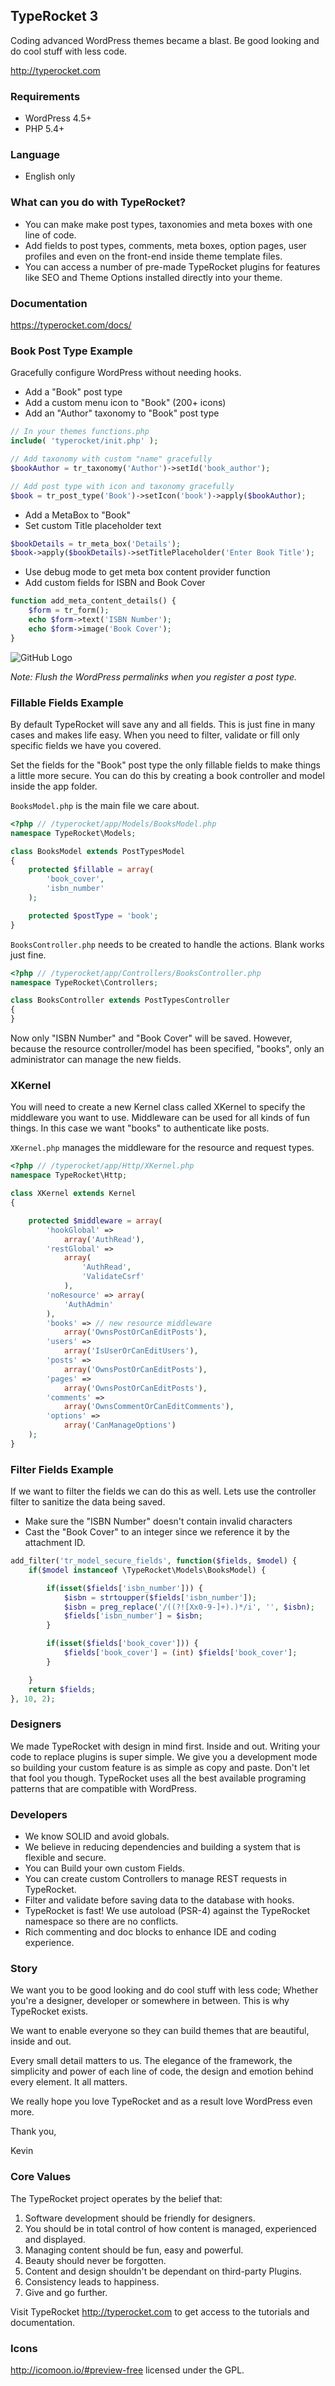 ## TypeRocket 3
Coding advanced WordPress themes became a blast. Be good looking and do cool stuff with less code.

http://typerocket.com

### Requirements

- WordPress 4.5+
- PHP 5.4+

### Language

- English only

### What can you do with TypeRocket?

- You can make make post types, taxonomies and meta boxes with one line of code.
- Add fields to post types, comments, meta boxes, option pages, user profiles and even on the front-end inside theme template files.
- You can access a number of pre-made TypeRocket plugins for features like SEO and Theme Options installed directly into your theme.

### Documentation

https://typerocket.com/docs/

### Book Post Type Example

Gracefully configure WordPress without needing hooks.

- Add a "Book" post type
- Add a custom menu icon to "Book" (200+ icons)
- Add an "Author" taxonomy to "Book" post type

```php
// In your themes functions.php
include( 'typerocket/init.php' );

// Add taxonomy with custom "name" gracefully
$bookAuthor = tr_taxonomy('Author')->setId('book_author');

// Add post type with icon and taxonomy gracefully
$book = tr_post_type('Book')->setIcon('book')->apply($bookAuthor);
```

- Add a MetaBox to "Book"
- Set custom Title placeholder text

```php
$bookDetails = tr_meta_box('Details');
$book->apply($bookDetails)->setTitlePlaceholder('Enter Book Title');
```

- Use debug mode to get meta box content provider function
- Add custom fields for ISBN and Book Cover

```php
function add_meta_content_details() {
    $form = tr_form();
    echo $form->text('ISBN Number');
    echo $form->image('Book Cover');
}
```

![GitHub Logo](http://typerocket.com/github/typerocket-book-example.png)

*Note: Flush the WordPress permalinks when you register a post type.*

### Fillable Fields Example

By default TypeRocket will save any and all fields. This is just fine in many cases and makes life easy. When you need to filter, validate or fill only specific fields we have you covered.

Set the fields for the "Book" post type the only fillable fields to make things a little more secure. You can do this by creating a book controller and model inside the app folder.

`BooksModel.php` is the main file we care about.

```php
<?php // /typerocket/app/Models/BooksModel.php
namespace TypeRocket\Models;

class BooksModel extends PostTypesModel
{
    protected $fillable = array(
        'book_cover',
        'isbn_number'
    );

    protected $postType = 'book';
}
```

`BooksController.php` needs to be created to handle the actions. Blank works just fine.

```php
<?php // /typerocket/app/Controllers/BooksController.php
namespace TypeRocket\Controllers;

class BooksController extends PostTypesController
{
}
```

Now only "ISBN Number" and "Book Cover" will be saved. However, because the resource controller/model has been specified, "books", only an administrator can manage the new fields.

### XKernel

You will need to create a new Kernel class called XKernel to specify the middleware you want to use. Middleware can be used for all kinds of fun things. In this case we want "books" to authenticate like posts.

`XKernel.php` manages the middleware for the resource and request types.

```php
<?php // /typerocket/app/Http/XKernel.php
namespace TypeRocket\Http;

class XKernel extends Kernel
{

    protected $middleware = array(
        'hookGlobal' =>
            array('AuthRead'),
        'restGlobal' =>
            array(
                'AuthRead',
                'ValidateCsrf'
            ),
        'noResource' => array(
            'AuthAdmin'
        ),
        'books' => // new resource middleware
            array('OwnsPostOrCanEditPosts'),
        'users' =>
            array('IsUserOrCanEditUsers'),
        'posts' =>
            array('OwnsPostOrCanEditPosts'),
        'pages' =>
            array('OwnsPostOrCanEditPosts'),
        'comments' =>
            array('OwnsCommentOrCanEditComments'),
        'options' =>
            array('CanManageOptions')
    );
}

```

### Filter Fields Example

If we want to filter the fields we can do this as well. Lets use the controller filter to sanitize the data being saved.

- Make sure the "ISBN Number" doesn't contain invalid characters
- Cast the "Book Cover" to an integer since we reference it by the attachment ID.

```php
add_filter('tr_model_secure_fields', function($fields, $model) {
    if($model instanceof \TypeRocket\Models\BooksModel) {

        if(isset($fields['isbn_number'])) {
            $isbn = strtoupper($fields['isbn_number']);
            $isbn = preg_replace('/((?![Xx0-9-]+).)*/i', '', $isbn);
            $fields['isbn_number'] = $isbn;
        }

        if(isset($fields['book_cover'])) {
            $fields['book_cover'] = (int) $fields['book_cover'];
        }

    }
    return $fields;
}, 10, 2);
```

### Designers

We made TypeRocket with design in mind first. Inside and out. Writing your code to replace plugins is super simple. We give you a development mode so building your custom feature is as simple as copy and paste. Don't let that fool you though. TypeRocket uses all the best available programing patterns that are compatible with WordPress.

### Developers

- We know SOLID and avoid globals.
- We believe in reducing dependencies and building a system that is flexible and secure.
- You can Build your own custom Fields.
- You can create custom Controllers to manage REST requests in TypeRocket.
- Filter and validate before saving data to the database with hooks.
- TypeRocket is fast! We use autoload (PSR-4) against the TypeRocket namespace so there are no conflicts.
- Rich commenting and doc blocks to enhance IDE and coding experience.

### Story

We want you to be good looking and do cool stuff with less code; Whether you're a designer, developer or somewhere in between. This is why TypeRocket exists.

We want to enable everyone so they can build themes that are beautiful, inside and out.

Every small detail matters to us. The elegance of the framework, the simplicity and power of each line of code, the design and emotion behind every element. It all matters.

We really hope you love TypeRocket and as a result love WordPress even more.

Thank you,

Kevin

### Core Values

The TypeRocket project operates by the belief that:

1. Software development should be friendly for designers.
2. You should be in total control of how content is managed, experienced and displayed.
3. Managing content should be fun, easy and powerful.
4. Beauty should never be forgotten.
5. Content and design shouldn't be dependant on third-party Plugins.
6. Consistency leads to happiness.
7. Give and go further.

Visit TypeRocket http://typerocket.com to get access to the tutorials and documentation.

### Icons

http://icomoon.io/#preview-free licensed under the GPL.
